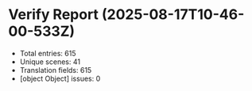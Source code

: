 
# Verify Report (2025-08-17T10-46-00-533Z)
- Total entries: 615
- Unique scenes: 41
- Translation fields: 615
- [object Object] issues: 0
